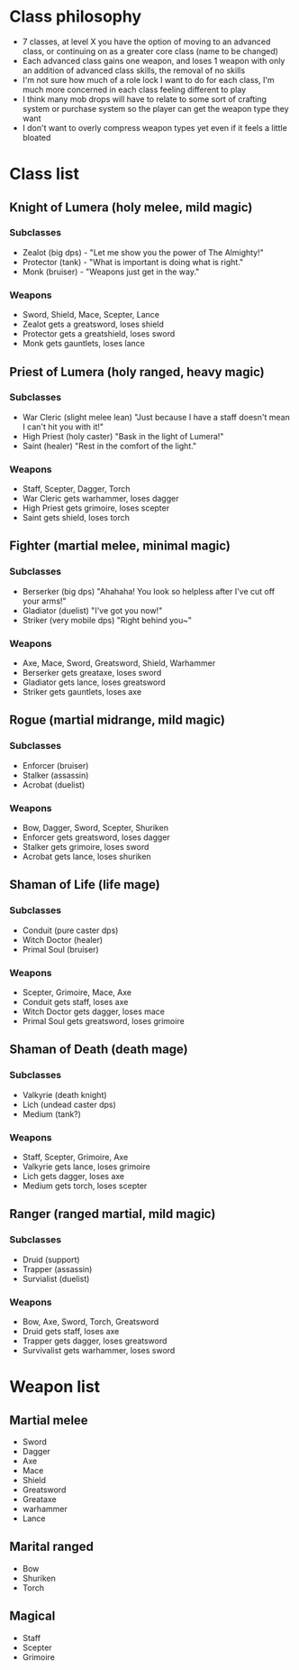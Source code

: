 # Class philosophy
- 7 classes, at level X you have the option of moving to an advanced class, or continuing on as a greater core class (name to be changed)
- Each advanced class gains one weapon, and loses 1 weapon with only an addition of advanced class skills, the removal of no skills
- I'm not sure how much of a role lock I want to do for each class, I'm much more concerned in each class feeling different to play
- I think many mob drops will have to relate to some sort of crafting system or purchase system so the player can get the weapon type they want
- I don't want to overly compress weapon types yet even if it feels a little bloated

# Class list

## Knight of Lumera (holy melee, mild magic)
### Subclasses
- Zealot (big dps) - "Let me show you the power of The Almighty!"
- Protector (tank) - "What is important is doing what is right."
- Monk (bruiser) - "Weapons just get in the way."
### Weapons
- Sword, Shield, Mace, Scepter, Lance
- Zealot gets a greatsword, loses shield
- Protector gets a greatshield, loses sword
- Monk gets gauntlets, loses lance

## Priest of Lumera (holy ranged, heavy magic)
### Subclasses
- War Cleric (slight melee lean) "Just because I have a staff doesn't mean I can't hit you with it!"
- High Priest (holy caster) "Bask in the light of Lumera!"
- Saint (healer) "Rest in the comfort of the light."
### Weapons
- Staff, Scepter, Dagger, Torch
- War Cleric gets warhammer, loses dagger
- High Priest gets grimoire, loses scepter
- Saint gets shield, loses torch

## Fighter (martial melee, minimal magic)
### Subclasses
- Berserker (big dps) "Ahahaha! You look so helpless after I've cut off your arms!"
- Gladiator (duelist) "I've got you now!"
- Striker (very mobile dps) "Right behind you~"
### Weapons
- Axe, Mace, Sword, Greatsword, Shield, Warhammer
- Berserker gets greataxe, loses sword
- Gladiator gets lance, loses greatsword
- Striker gets gauntlets, loses axe

## Rogue (martial midrange, mild magic)
### Subclasses
- Enforcer (bruiser)
- Stalker (assassin)
- Acrobat (duelist)
### Weapons
- Bow, Dagger, Sword, Scepter, Shuriken
- Enforcer gets greatsword, loses dagger
- Stalker gets grimoire, loses sword
- Acrobat gets lance, loses shuriken

## Shaman of Life (life mage)
### Subclasses
- Conduit (pure caster dps)
- Witch Doctor (healer)
- Primal Soul (bruiser)
### Weapons
- Scepter, Grimoire, Mace, Axe
- Conduit gets staff, loses axe
- Witch Doctor gets dagger, loses mace
- Primal Soul gets greatsword, loses grimoire

## Shaman of Death (death mage)
### Subclasses
- Valkyrie (death knight)
- Lich (undead caster dps)
- Medium (tank?)
### Weapons
- Staff, Scepter, Grimoire, Axe
- Valkyrie gets lance, loses grimoire
- Lich gets dagger, loses axe
- Medium gets torch, loses scepter

## Ranger (ranged martial, mild magic)
### Subclasses
- Druid (support)
- Trapper (assassin)
- Survialist (duelist)
### Weapons
- Bow, Axe, Sword, Torch, Greatsword
- Druid gets staff, loses axe
- Trapper gets dagger, loses greatsword
- Survivalist gets warhammer, loses sword

# Weapon list
## Martial melee
- Sword
- Dagger
- Axe
- Mace
- Shield
- Greatsword
- Greataxe
- warhammer
- Lance
## Marital ranged
- Bow
- Shuriken
- Torch
## Magical
- Staff
- Scepter
- Grimoire